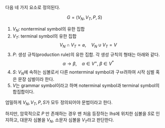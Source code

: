 
다음 네 가지 요소로 정의된다.

$$G = (V_N, V_T, P, S)$$

1. $V_N$: nonterminal symbol의 유한 집합
2. $V_T$: terminal symbol의 유한 집합$$V_N\; \cap \; V_T = \varnothing, \quad V_N \; \cup \; V_T = V $$
3. $P$: 생성 규칙(production rule)의 유한 집합. 각 생성 규칙의 형태는 아래와 같다. $$\alpha \rightarrow \beta, \quad \alpha \in V^+, \; \beta \in V^*$$
4. $S$: $V_N$에 속하는 심볼로서 다른 nonterminal symbol과 구ㅂ려하여 시작 심벌 혹은 문장 심벌이라 한다.
5. $V$는 grammar symbol이라고 하며 noterminal symbol과 terminal symbol의 합집합이다. 


엄밀하게 $V_N, V_T, P, S$가 모두 정의되어야 문법이라고 한다. 

하지만, 암묵적으로 $P$ 만 존재하는 경우 맨 처음 등장하는 lhs에 위치한 심볼을 $S$로 인지하고, 대문자 심볼을 $V_N$, 소문자 심볼을 $V_T$라고 판단한다. 